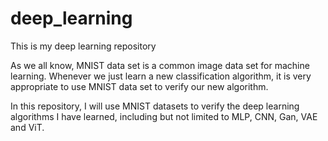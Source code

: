# deep_learning
This is my deep learning repository 

As we all know, MNIST data set is a common image data set for machine learning. Whenever we just learn a new classification algorithm, it is very appropriate to use MNIST data set to verify our new algorithm.

In this repository, I will use MNIST datasets to verify the deep learning algorithms I have learned, including but not limited to MLP, CNN, Gan, VAE and ViT.
